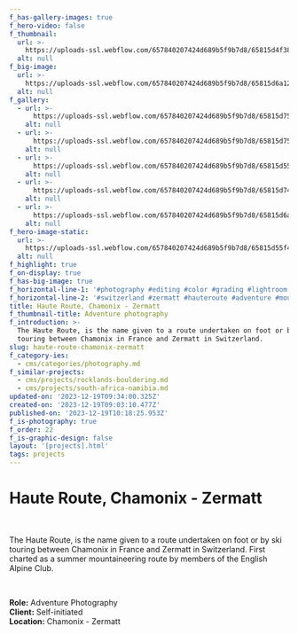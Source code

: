 ```yaml
---
f_has-gallery-images: true
f_hero-video: false
f_thumbnail:
  url: >-
    https://uploads-ssl.webflow.com/657840207424d689b5f9b7d8/65815d4f38523e751248ae07_thumbnail.jpg
  alt: null
f_big-image:
  url: >-
    https://uploads-ssl.webflow.com/657840207424d689b5f9b7d8/65815d6a12ef3814032b7988_highlight.jpg
  alt: null
f_gallery:
  - url: >-
      https://uploads-ssl.webflow.com/657840207424d689b5f9b7d8/65815d759d2ea44f23fda6ea_img_haute-route_02.jpg
    alt: null
  - url: >-
      https://uploads-ssl.webflow.com/657840207424d689b5f9b7d8/65815d75a05b751a6bc85174_img_haute-route_03.jpg
    alt: null
  - url: >-
      https://uploads-ssl.webflow.com/657840207424d689b5f9b7d8/65815d55f4346e0a8b51610b_hero.jpg
    alt: null
  - url: >-
      https://uploads-ssl.webflow.com/657840207424d689b5f9b7d8/65815d74a11900005dca5ad3_img_haute-route_05.jpg
    alt: null
  - url: >-
      https://uploads-ssl.webflow.com/657840207424d689b5f9b7d8/65815d6a12ef3814032b7988_highlight.jpg
    alt: null
f_hero-image-static:
  url: >-
    https://uploads-ssl.webflow.com/657840207424d689b5f9b7d8/65815d55f4346e0a8b51610b_hero.jpg
  alt: null
f_highlight: true
f_on-display: true
f_has-big-image: true
f_horizontal-line-1: '#photography #editing #color #grading #lightroom'
f_horizontal-line-2: '#switzerland #zermatt #hauteroute #adventure #mountain'
title: Haute Route, Chamonix - Zermatt
f_thumbnail-title: Adventure photography
f_introduction: >-
  The Haute Route, is the name given to a route undertaken on foot or by ski
  touring between Chamonix in France and Zermatt in Switzerland.
slug: haute-route-chamonix-zermatt
f_category-ies:
  - cms/categories/photography.md
f_similar-projects:
  - cms/projects/rocklands-bouldering.md
  - cms/projects/south-africa-namibia.md
updated-on: '2023-12-19T09:34:00.325Z'
created-on: '2023-12-19T09:03:10.477Z'
published-on: '2023-12-19T10:18:25.953Z'
f_is-photography: true
f_order: 22
f_is-graphic-design: false
layout: '[projects].html'
tags: projects
---
```


Haute Route, Chamonix - Zermatt
===============================

‍

The Haute Route, is the name given to a route undertaken on foot or by ski touring between Chamonix in France and Zermatt in Switzerland. First charted as a summer mountaineering route by members of the English Alpine Club.

‍

**Role:** Adventure Photography  
**Client:** Self-initiated  
**Location:** Chamonix - Zermatt
